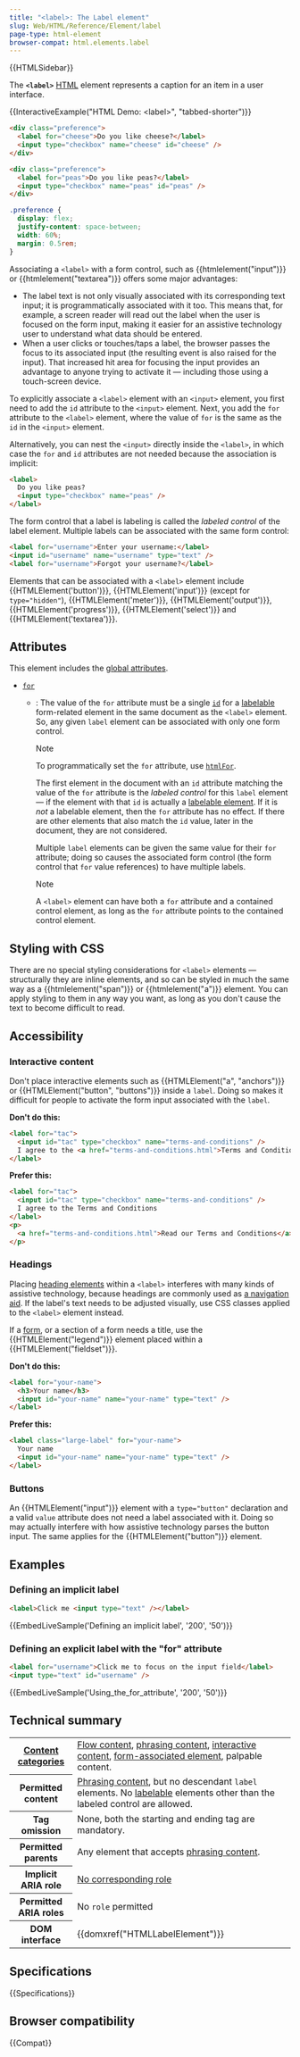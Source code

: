 ```yaml
---
title: "<label>: The Label element"
slug: Web/HTML/Reference/Element/label
page-type: html-element
browser-compat: html.elements.label
---
```


{{HTMLSidebar}}

The **`<label>`** [HTML](/en-US/docs/Web/HTML) element represents a caption for an item in a user interface.

{{InteractiveExample("HTML Demo: &lt;label&gt;", "tabbed-shorter")}}

```html interactive-example
<div class="preference">
  <label for="cheese">Do you like cheese?</label>
  <input type="checkbox" name="cheese" id="cheese" />
</div>

<div class="preference">
  <label for="peas">Do you like peas?</label>
  <input type="checkbox" name="peas" id="peas" />
</div>
```

```css interactive-example
.preference {
  display: flex;
  justify-content: space-between;
  width: 60%;
  margin: 0.5rem;
}
```

Associating a `<label>` with a form control, such as {{htmlelement("input")}} or {{htmlelement("textarea")}} offers some major advantages:

- The label text is not only visually associated with its corresponding text input; it is programmatically associated with it too. This means that, for example, a screen reader will read out the label when the user is focused on the form input, making it easier for an assistive technology user to understand what data should be entered.
- When a user clicks or touches/taps a label, the browser passes the focus to its associated input (the resulting event is also raised for the input). That increased hit area for focusing the input provides an advantage to anyone trying to activate it — including those using a touch-screen device.

To explicitly associate a `<label>` element with an `<input>` element, you first need to add the `id` attribute to the `<input>` element. Next, you add the `for` attribute to the `<label>` element, where the value of `for` is the same as the `id` in the `<input>` element.

Alternatively, you can nest the `<input>` directly inside the `<label>`, in which case the `for` and `id` attributes are not needed because the association is implicit:

```html
<label>
  Do you like peas?
  <input type="checkbox" name="peas" />
</label>
```

The form control that a label is labeling is called the _labeled control_ of the label element. Multiple labels can be associated with the same form control:

```html
<label for="username">Enter your username:</label>
<input id="username" name="username" type="text" />
<label for="username">Forgot your username?</label>
```

Elements that can be associated with a `<label>` element include {{HTMLElement('button')}}, {{HTMLElement('input')}} (except for `type="hidden"`), {{HTMLElement('meter')}}, {{HTMLElement('output')}}, {{HTMLElement('progress')}}, {{HTMLElement('select')}} and {{HTMLElement('textarea')}}.

## Attributes

This element includes the [global attributes](/en-US/docs/Web/HTML/Reference/Global_attributes).

- [`for`](/en-US/docs/Web/HTML/Reference/Attributes/for)

  - : The value of the `for` attribute must be a single [`id`](/en-US/docs/Web/HTML/Reference/Global_attributes/id) for a [labelable](/en-US/docs/Web/HTML/Content_categories#labelable) form-related element in the same document as the `<label>` element. So, any given `label` element can be associated with only one form control.

    > [!NOTE]
    > To programmatically set the `for` attribute, use [`htmlFor`](/en-US/docs/Web/API/HTMLLabelElement/htmlFor).

    The first element in the document with an `id` attribute matching the value of the `for` attribute is the _labeled control_ for this `label` element — if the element with that `id` is actually a [labelable element](https://html.spec.whatwg.org/multipage/forms.html#category-label). If it is _not_ a labelable element, then the `for` attribute has no effect. If there are other elements that also match the `id` value, later in the document, they are not considered.

    Multiple `label` elements can be given the same value for their `for` attribute; doing so causes the associated form control (the form control that `for` value references) to have multiple labels.

    > [!NOTE]
    > A `<label>` element can have both a `for` attribute and a contained control element, as long as the `for` attribute points to the contained control element.

## Styling with CSS

There are no special styling considerations for `<label>` elements — structurally they are inline elements, and so can be styled in much the same way as a {{htmlelement("span")}} or {{htmlelement("a")}} element. You can apply styling to them in any way you want, as long as you don't cause the text to become difficult to read.

## Accessibility

### Interactive content

Don't place interactive elements such as {{HTMLElement("a", "anchors")}} or {{HTMLElement("button", "buttons")}} inside a `label`. Doing so makes it difficult for people to activate the form input associated with the `label`.

**Don't do this:**

```html example-bad
<label for="tac">
  <input id="tac" type="checkbox" name="terms-and-conditions" />
  I agree to the <a href="terms-and-conditions.html">Terms and Conditions</a>
</label>
```

**Prefer this:**

```html example-good
<label for="tac">
  <input id="tac" type="checkbox" name="terms-and-conditions" />
  I agree to the Terms and Conditions
</label>
<p>
  <a href="terms-and-conditions.html">Read our Terms and Conditions</a>
</p>
```

### Headings

Placing [heading elements](/en-US/docs/Web/HTML/Reference/Element/Heading_Elements) within a `<label>` interferes with many kinds of assistive technology, because headings are commonly used as [a navigation aid](/en-US/docs/Web/HTML/Reference/Element/Heading_Elements#navigation). If the label's text needs to be adjusted visually, use CSS classes applied to the `<label>` element instead.

If a [form](/en-US/docs/Web/HTML/Reference/Element/form), or a section of a form needs a title, use the {{HTMLElement("legend")}} element placed within a {{HTMLElement("fieldset")}}.

**Don't do this:**

```html example-bad
<label for="your-name">
  <h3>Your name</h3>
  <input id="your-name" name="your-name" type="text" />
</label>
```

**Prefer this:**

```html example-good
<label class="large-label" for="your-name">
  Your name
  <input id="your-name" name="your-name" type="text" />
</label>
```

### Buttons

An {{HTMLElement("input")}} element with a `type="button"` declaration and a valid `value` attribute does not need a label associated with it. Doing so may actually interfere with how assistive technology parses the button input. The same applies for the {{HTMLElement("button")}} element.

## Examples

### Defining an implicit label

```html
<label>Click me <input type="text" /></label>
```

{{EmbedLiveSample('Defining an implicit label', '200', '50')}}

### Defining an explicit label with the "for" attribute

```html
<label for="username">Click me to focus on the input field</label>
<input type="text" id="username" />
```

{{EmbedLiveSample('Using_the_for_attribute', '200', '50')}}

## Technical summary

<table class="properties">
  <tbody>
    <tr>
      <th scope="row">
        <a href="/en-US/docs/Web/HTML/Content_categories"
          >Content categories</a
        >
      </th>
      <td>
        <a href="/en-US/docs/Web/HTML/Content_categories#flow_content"
          >Flow content</a
        >,
        <a href="/en-US/docs/Web/HTML/Content_categories#phrasing_content"
          >phrasing content</a
        >,
        <a
          href="/en-US/docs/Web/HTML/Content_categories#interactive_content"
          >interactive content</a
        >,
        <a
          href="/en-US/docs/Web/HTML/Content_categories#form-associated_content"
          >form-associated element</a
        >, palpable content.
      </td>
    </tr>
    <tr>
      <th scope="row">Permitted content</th>
      <td>
        <a href="/en-US/docs/Web/HTML/Content_categories#phrasing_content"
          >Phrasing content</a
        >, but no descendant <code>label</code> elements. No
        <a href="/en-US/docs/Web/HTML/Content_categories#labelable"
          >labelable</a
        >
        elements other than the labeled control are allowed.
      </td>
    </tr>
    <tr>
      <th scope="row">Tag omission</th>
      <td>None, both the starting and ending tag are mandatory.</td>
    </tr>
    <tr>
      <th scope="row">Permitted parents</th>
      <td>
        Any element that accepts
        <a href="/en-US/docs/Web/HTML/Content_categories#phrasing_content"
          >phrasing content</a
        >.
      </td>
    </tr>
    <tr>
      <th scope="row">Implicit ARIA role</th>
      <td>
        <a href="https://www.w3.org/TR/html-aria/#dfn-no-corresponding-role"
          >No corresponding role</a
        >
      </td>
    </tr>
    <tr>
      <th scope="row">Permitted ARIA roles</th>
      <td>No <code>role</code> permitted</td>
    </tr>
    <tr>
      <th scope="row">DOM interface</th>
      <td>{{domxref("HTMLLabelElement")}}</td>
    </tr>
  </tbody>
</table>

## Specifications

{{Specifications}}

## Browser compatibility

{{Compat}}
